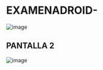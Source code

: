 # EXAMENADROID-

![image](https://github.com/user-attachments/assets/38d53412-616c-4e7f-8fcf-a8235f32c98a)
## PANTALLA 2 
![image](https://github.com/user-attachments/assets/7293ea07-f644-43a7-b849-13b1a1ae3c51)


